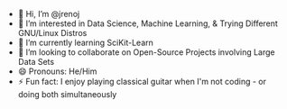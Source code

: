 - 👋 Hi, I’m @jrenoj
- 👀 I’m interested in Data Science, Machine Learning, & Trying Different GNU/Linux Distros
- 🌱 I’m currently learning SciKit-Learn
- 💞️ I’m looking to collaborate on Open-Source Projects involving Large Data Sets 
- 😄 Pronouns: He/Him
- ⚡ Fun fact: I enjoy playing classical guitar when I'm not coding - or doing both simultaneously

<!---
jrenoj/jrenoj is a ✨ special ✨ repository because its `README.md` (this file) appears on your GitHub profile.
You can click the Preview link to take a look at your changes.
--->
